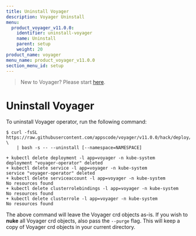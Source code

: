 ```yaml
---
title: Uninstall Voyager
description: Voyager Uninstall
menu:
  product_voyager_v11.0.0:
    identifier: uninstall-voyager
    name: Uninstall
    parent: setup
    weight: 20
product_name: voyager
menu_name: product_voyager_v11.0.0
section_menu_id: setup
---
```

> New to Voyager? Please start [here](/docs/concepts/overview.md).

# Uninstall Voyager

To uninstall Voyager operator, run the following command:

```console
$ curl -fsSL https://raw.githubusercontent.com/appscode/voyager/v11.0.0/hack/deploy/voyager.sh \
    | bash -s -- --uninstall [--namespace=NAMESPACE]

+ kubectl delete deployment -l app=voyager -n kube-system
deployment "voyager-operator" deleted
+ kubectl delete service -l app=voyager -n kube-system
service "voyager-operator" deleted
+ kubectl delete serviceaccount -l app=voyager -n kube-system
No resources found
+ kubectl delete clusterrolebindings -l app=voyager -n kube-system
No resources found
+ kubectl delete clusterrole -l app=voyager -n kube-system
No resources found
```

The above command will leave the Voyager crd objects as-is. If you wish to **nuke** all Voyager crd objects, also pass the `--purge` flag. This will keep a copy of Voyager crd objects in your current directory.
